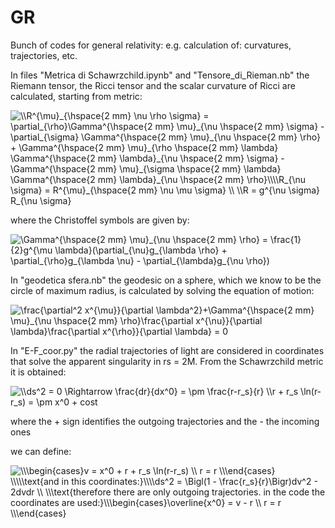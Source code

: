 # GR
Bunch of codes for general relativity: e.g. calculation of: curvatures, trajectories, etc.

In files "Metrica di Schawrzchild.ipynb" and "Tensore_di_Rieman.nb" the Riemann tensor, the Ricci tensor and the scalar curvature of Ricci are calculated, starting from metric:

<img src="https://latex.codecogs.com/svg.image?\\R^{\mu}_{\hspace{2&space;mm}&space;\nu&space;\rho&space;\sigma}&space;=&space;\partial_{\rho}\Gamma^{\hspace{2&space;mm}&space;\mu}_{\nu&space;\hspace{2&space;mm}&space;\sigma}&space;-&space;\partial_{\sigma}&space;\Gamma^{\hspace{2&space;mm}&space;\mu}_{\nu&space;\hspace{2&space;mm}&space;\rho}&space;&plus;&space;\Gamma^{\hspace{2&space;mm}&space;\mu}_{\rho&space;\hspace{2&space;mm}&space;\lambda}&space;\Gamma^{\hspace{2&space;mm}&space;\lambda}_{\nu&space;\hspace{2&space;mm}&space;\sigma}&space;-&space;\Gamma^{\hspace{2&space;mm}&space;\mu}_{\sigma&space;\hspace{2&space;mm}&space;\lambda}&space;\Gamma^{\hspace{2&space;mm}&space;\lambda}_{\nu&space;\hspace{2&space;mm}&space;\rho}\\\\R_{\nu&space;\sigma}&space;&space;=&space;R^{\mu}_{\hspace{2&space;mm}&space;\nu&space;\mu&space;\sigma}&space;\\&space;&space;\\R&space;=&space;g^{\nu&space;\sigma}&space;R_{\nu&space;\sigma}&space;" title="\\R^{\mu}_{\hspace{2 mm} \nu \rho \sigma} = \partial_{\rho}\Gamma^{\hspace{2 mm} \mu}_{\nu \hspace{2 mm} \sigma} - \partial_{\sigma} \Gamma^{\hspace{2 mm} \mu}_{\nu \hspace{2 mm} \rho} + \Gamma^{\hspace{2 mm} \mu}_{\rho \hspace{2 mm} \lambda} \Gamma^{\hspace{2 mm} \lambda}_{\nu \hspace{2 mm} \sigma} - \Gamma^{\hspace{2 mm} \mu}_{\sigma \hspace{2 mm} \lambda} \Gamma^{\hspace{2 mm} \lambda}_{\nu \hspace{2 mm} \rho}\\\\R_{\nu \sigma} = R^{\mu}_{\hspace{2 mm} \nu \mu \sigma} \\ \\R = g^{\nu \sigma} R_{\nu \sigma} " />

where the Christoffel symbols are given by:

<img src="https://latex.codecogs.com/svg.image?\Gamma^{\hspace{2&space;mm}&space;\mu}_{\nu&space;\hspace{2&space;mm}&space;\rho}&space;=&space;\frac{1}{2}g^{\mu&space;\lambda}(\partial_{\nu}g_{\lambda&space;\rho}&space;&plus;&space;\partial_{\rho}g_{\lambda&space;\nu}&space;-&space;\partial_{\lambda}g_{\nu&space;\rho})&space;" title="\Gamma^{\hspace{2 mm} \mu}_{\nu \hspace{2 mm} \rho} = \frac{1}{2}g^{\mu \lambda}(\partial_{\nu}g_{\lambda \rho} + \partial_{\rho}g_{\lambda \nu} - \partial_{\lambda}g_{\nu \rho}) " />

In "geodetica sfera.nb" the geodesic on a sphere, which we know to be the circle of maximum radius, is calculated by solving the equation of motion:

<img src="https://latex.codecogs.com/svg.image?\frac{\partial^2&space;x^{\mu}}{\partial&space;\lambda^2}&plus;\Gamma^{\hspace{2&space;mm}&space;\mu}_{\nu&space;\hspace{2&space;mm}&space;\rho}\frac{\partial&space;x^{\nu}}{\partial&space;\lambda}\frac{\partial&space;x^{\rho}}{\partial&space;\lambda}&space;=&space;0&space;" title="\frac{\partial^2 x^{\mu}}{\partial \lambda^2}+\Gamma^{\hspace{2 mm} \mu}_{\nu \hspace{2 mm} \rho}\frac{\partial x^{\nu}}{\partial \lambda}\frac{\partial x^{\rho}}{\partial \lambda} = 0 " />

In "E-F_coor.py" the radial trajectories of light are considered in coordinates that solve the apparent singularity in rs = 2M. From the Schawrzchild metric it is obtained:

<img src="https://latex.codecogs.com/svg.image?\\ds^2&space;=&space;0&space;\Rightarrow&space;\frac{dr}{dx^0}&space;=&space;&space;\pm&space;\frac{r-r_s}{r}&space;\\r&space;&plus;&space;r_s&space;\ln(r-r_s)&space;=&space;\pm&space;x^0&space;&plus;&space;cost&space;" title="\\ds^2 = 0 \Rightarrow \frac{dr}{dx^0} = \pm \frac{r-r_s}{r} \\r + r_s \ln(r-r_s) = \pm x^0 + cost " />

where the + sign identifies the outgoing trajectories and the - the incoming ones

we can define:

<img src="https://latex.codecogs.com/svg.image?\\\begin{cases}v&space;=&space;x^0&space;&plus;&space;r&space;&plus;&space;r_s&space;\ln(r-r_s)&space;\\&space;r&space;=&space;r&space;\\\end{cases}&space;\\\\\text{and&space;in&space;this&space;coordinates:}\\\\ds^2&space;=&space;\Bigl(1&space;-&space;\frac{r_s}{r}\Bigr)dv^2&space;-&space;2dvdr&space;\\&space;\\\text{therefore&space;there&space;are&space;only&space;outgoing&space;trajectories.&space;in&space;the&space;code&space;the&space;coordinates&space;are&space;used:}\\\begin{cases}\overline{x^0}&space;=&space;v&space;-&space;r&space;\\&space;r&space;=&space;r&space;\\\end{cases}&space;" title="\\\begin{cases}v = x^0 + r + r_s \ln(r-r_s) \\ r = r \\\end{cases} \\\\\text{and in this coordinates:}\\\\ds^2 = \Bigl(1 - \frac{r_s}{r}\Bigr)dv^2 - 2dvdr \\ \\\text{therefore there are only outgoing trajectories. in the code the coordinates are used:}\\\begin{cases}\overline{x^0} = v - r \\ r = r \\\end{cases} " />


